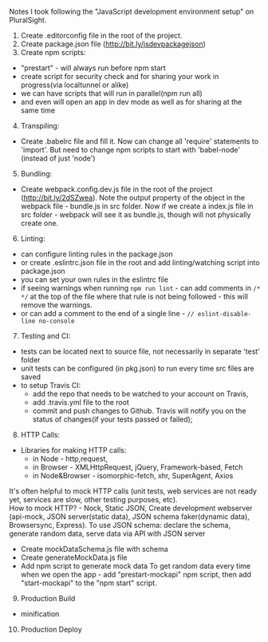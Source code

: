 Notes I took following the "JavaScript development environment setup" on PluralSight.

1.  Create .editorconfig file in the root of the project.
2.  Create package.json file (http://bit.ly/jsdevpackagejson)
3.  Create npm scripts:

- "prestart" - will always run before npm start
- create script for security check and for sharing your work in progress(via localtunnel or alike)
- we can have scripts that will run in parallel(npm run all)
- and even will open an app in dev mode as well as for sharing at the same time

4.  Transpiling:
- Create .babelrc file and fill it. Now can change all 'require' statements to 'import'. But need to change npm scripts to start with 'babel-node' (instead of just 'node')

5. Bundling:
- Create webpack.config.dev.js file in the root of the project (http://bit.ly/2dSZwea). Note the output property of the object in the webpack file - bundle.js in src folder.  Now if we create a index.js file in src folder - webpack will see it as bundle.js, though will not physically create one.

6. Linting: 
 - can configure linting rules in the package.json
 - or create .eslintrc.json file in the root and add linting/watching script into package.json
 - you can set your own rules in the eslintrc file
 - if seeing warnings when running `npm run lint` - can add comments in `/* */` at the top of the file where that rule is not being followed - this will remove the warnings.
 - or can add a comment to the end of a single line - `// eslint-disable-line no-console`

7. Testing and CI:
 - tests can be located next to source file, not necessarily in separate 'test' folder
 - unit tests can be configured (in pkg.json) to run every time src files are saved
 - to setup Travis CI:
   - add the repo that needs to be watched to your account on Travis,
   - add .travis.yml file to the root
   - commit and push changes to Github. Travis will notify you on the status of changes(if your tests passed or failed);

8. HTTP Calls:
 - Libraries for making HTTP calls: 
    - in Node - http,request,  
    - in Browser - XMLHttpRequest, jQuery, Framework-based, Fetch
    - in Node&Browser - isomorphic-fetch, xhr, SuperAgent, Axios

It's often helpful to mock HTTP calls (unit tests, web services are not ready yet, services are slow, other testing purposes, etc).  
How to mock HTTP? - Nock, Static JSON, Create development webserver (api-mock, JSON server(static data), JSON schema faker(dynamic data), Browsersync, Express).
To use JSON schema: declare the schema, generate random data, serve data via API with JSON server
- Create mockDataSchema.js file with schema 
- Create generateMockData.js file 
- Add npm script to generate mock data
To get random data every time when we open the app - add "prestart-mockapi" npm script, then add "start-mockapi" to the "npm start" script.

9. Production Build
  - minification

10. Production Deploy

